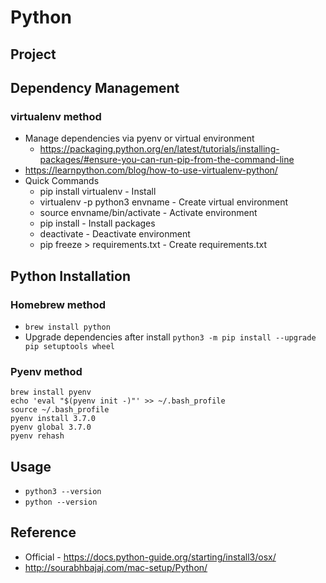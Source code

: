 # Python 

## Project

## Dependency Management

### virtualenv method
* Manage dependencies via pyenv or virtual environment
    * https://packaging.python.org/en/latest/tutorials/installing-packages/#ensure-you-can-run-pip-from-the-command-line
* https://learnpython.com/blog/how-to-use-virtualenv-python/
* Quick Commands
  * pip install virtualenv - Install
  * virtualenv -p python3 envname - Create virtual environment
  * source envname/bin/activate - Activate environment
  * pip install - Install packages
  * deactivate - Deactivate environment
  * pip freeze > requirements.txt - Create requirements.txt 

## Python Installation

### Homebrew method

* `brew install python`
* Upgrade dependencies after install `python3 -m pip install --upgrade pip setuptools wheel`

### Pyenv method

```shell
brew install pyenv
echo 'eval "$(pyenv init -)"' >> ~/.bash_profile
source ~/.bash_profile
pyenv install 3.7.0
pyenv global 3.7.0
pyenv rehash
```

## Usage
* `python3 --version`
* `python --version`

## Reference

* Official - https://docs.python-guide.org/starting/install3/osx/
* http://sourabhbajaj.com/mac-setup/Python/
